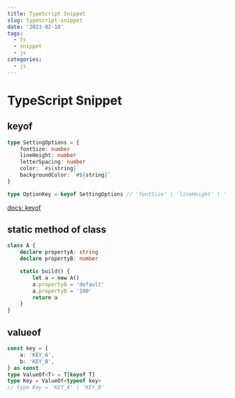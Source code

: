 ```yaml
---
title: TypeScript Snippet
slug: typescript-snippet
date: '2023-02-10'
tags:
  - ts
  - snippet
  - js
categories:
  - js
---
```


# TypeScript Snippet

## keyof

```typescript
type SettingOptions = {
	fontSize: number
	lineHeight: number
	letterSpacing: number
	color: `#${string}`
	backgroundColor: `#${string}`
}

type OptionKey = keyof SettingOptions // 'fontSize' | 'lineHeight' | 'letterSpacing' ...
```

[docs: keyof](https://www.typescriptlang.org/docs/handbook/2/keyof-types.html)

## static method of class

```typescript
class A {
	declare propertyA: string
	declare propertyB: number

	static build() {
		let a = new A()
		a.propertyA = 'default'
		a.propertyB = '100'
		return a
	}
}
```

## valueof

```typescript
const key = {
	a: 'KEY_A',
	b: 'KEY_B',
} as const
type ValueOf<T> = T[keyof T]
type Key = ValueOf<typeof key>
// type Key = 'KEY_A' | 'KEY_B'
```
